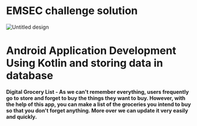 # EMSEC challenge solution
![Untitled design](https://user-images.githubusercontent.com/85143283/192148619-68cd881b-a69d-4ac9-8773-eb7fa3f5f1c9.png)
# Android Application Development Using Kotlin and storing data in database

**Digital Grocery List - As we can't remember everything, users frequently go to store and forget to buy the things they want to buy. However, with the help of this app, you can make a list of the groceries you intend to buy so that you don't forget anything. More over we can update it very easily and quickly.**
